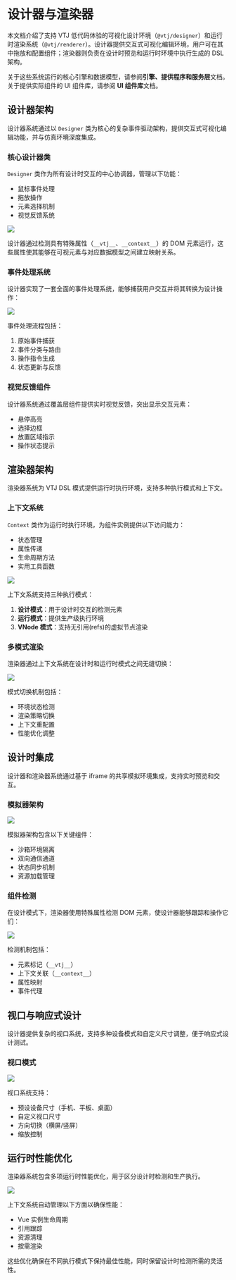 # 设计器与渲染器

本文档介绍了支持 VTJ 低代码体验的可视化设计环境（`@vtj/designer`）和运行时渲染系统（`@vtj/renderer`）。设计器提供交互式可视化编辑环境，用户可在其中拖放和配置组件；渲染器则负责在设计时预览和运行时环境中执行生成的 DSL 架构。

关于这些系统运行的核心引擎和数据模型，请参阅**引擎、提供程序和服务层**文档。关于提供实际组件的 UI 组件库，请参阅 **UI 组件库**文档。

## 设计器架构

设计器系统通过以 `Designer` 类为核心的复杂事件驱动架构，提供交互式可视化编辑功能，并与仿真环境深度集成。

### 核心设计器类

`Designer` 类作为所有设计时交互的中心协调器，管理以下功能：

- 鼠标事件处理
- 拖放操作
- 元素选择机制
- 视觉反馈系统

![](../svg/7/1.png)

设计器通过检测具有特殊属性（`__vtj__`、`__context__`）的 DOM 元素运行，这些属性使其能够在可视元素与对应数据模型之间建立映射关系。

### 事件处理系统

设计器实现了一套全面的事件处理系统，能够捕获用户交互并将其转换为设计操作：

![](../svg/7/2.png)

事件处理流程包括：

1. 原始事件捕获
2. 事件分类与路由
3. 操作指令生成
4. 状态更新与反馈

### 视觉反馈组件

设计器系统通过覆盖层组件提供实时视觉反馈，突出显示交互元素：

- 悬停高亮
- 选择边框
- 放置区域指示
- 操作状态提示

## 渲染器架构

渲染器系统为 VTJ DSL 模式提供运行时执行环境，支持多种执行模式和上下文。

### 上下文系统

`Context` 类作为运行时执行环境，为组件实例提供以下访问能力：

- 状态管理
- 属性传递
- 生命周期方法
- 实用工具函数

![](../svg/7/3.png)

上下文系统支持三种执行模式：

1. **设计模式**：用于设计时交互的检测元素
2. **运行模式**：提供生产级执行环境
3. **VNode 模式**：支持无引用(refs)的虚拟节点渲染

### 多模式渲染

渲染器通过上下文系统在设计时和运行时模式之间无缝切换：

![](../svg/7/4.png)

模式切换机制包括：

- 环境状态检测
- 渲染策略切换
- 上下文重配置
- 性能优化调整

## 设计时集成

设计器和渲染器系统通过基于 iframe 的共享模拟环境集成，支持实时预览和交互。

### 模拟器架构

![](../svg/7/5.png)

模拟器架构包含以下关键组件：

- 沙箱环境隔离
- 双向通信通道
- 状态同步机制
- 资源加载管理

### 组件检测

在设计模式下，渲染器使用特殊属性检测 DOM 元素，使设计器能够跟踪和操作它们：

![](../svg/7/6.png)

检测机制包括：

- 元素标记（`__vtj__`）
- 上下文关联（`__context__`）
- 属性映射
- 事件代理

## 视口与响应式设计

设计器提供复杂的视口系统，支持多种设备模式和自定义尺寸调整，便于响应式设计测试。

### 视口模式

![](../svg/7/7.png)

视口系统支持：

- 预设设备尺寸（手机、平板、桌面）
- 自定义视口尺寸
- 方向切换（横屏/竖屏）
- 缩放控制

## 运行时性能优化

渲染器系统包含多项运行时性能优化，用于区分设计时检测和生产执行。

![](../svg/7/8.png)

上下文系统自动管理以下方面以确保性能：

- Vue 实例生命周期
- 引用跟踪
- 资源清理
- 按需渲染

这些优化确保在不同执行模式下保持最佳性能，同时保留设计时检测所需的灵活性。
